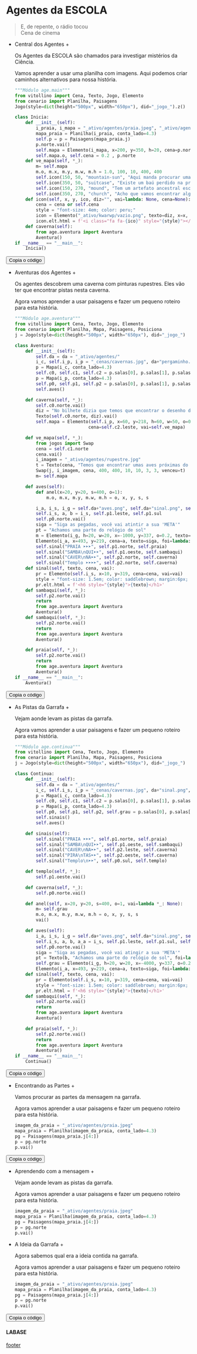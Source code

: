 <!---
Open Source program Pynoplia - Copyright © 2024  Carlo Oliveira** <carlo@nce.ufrj.br>,
PDX-License-Identifier:** `GNU General Public License v3.0 or later <http://is.gd/3Udt>`_.
-->
# Agentes da ESCOLA
> E, de repente, o rádio tocou</br>
> Cena de cinema </br>

+ Central dos Agentes +
  
    Os Agentes da ESCOLA são chamados para investigar mistérios da Ciência.
  
    Vamos aprender a usar uma planilha com imagens. Aqui podemos criar caminhos alternativos
    para nossa história.
  
    ```python
    """Módulo age.main"""
    from vitollino import Cena, Texto, Jogo, Elemento
    from cenario import Planilha, Paisagens
    Jogo(style=dict(height="500px", width="650px"), did="_jogo_").z()
  
    class Inicia:
        def __init__(self):
            i_praia, i_mapa = "_ativo/agentes/praia.jpeg", "_ativo/agentes/pergaminho.png"
            mapa_praia = Planilha(i_praia, conta_lado=4.3)
            self.p = p = Paisagens(mapa_praia.j)
            p.norte.vai()
            self.mapa = Elemento(i_mapa, x=200, y=350, h=20, cena=p.norte, vai=self.ve_mapa)
            self.mapa.o, self.cena = 0.2 , p.norte
        def ve_mapa(self, *_):
            m= self.mapa
            m.o, m.x, m.y, m.w, m.h = 1.0, 100, 10, 400, 400
            self.icon(150, 50, "mountain-sun", "Aqui manda procurar uma caverna próxima", self.caverna)
            self.icon(350, 50, "suitcase", "Existe um baú perdido na praia")
            self.icon(150, 270, "mound", "Tem um artefato ancestral escondido em um sambaqui")
            self.icon(350, 270, "church", "Acho que vamos encontrar algo em um templo")
        def icon(self, x, y, ico, diz="", vai=lambda: None, cena=None):
            cena = cena or self.cena
            style = "font-size: 4em; color: peru;"
            icon = Elemento("_ativo/kwarwp/vazio.png", texto=diz, x=x, y=y, cena=cena, foi=vai)
            icon.elt.html = f'<i class="fa fa-{ico}" style="{style}"></i>'
        def caverna(self):
            from age.aventura import Aventura
            Aventura()
    if __name__ == "__main__":
        Inicia()
    ```
<button class="btn btn-primary" onclick="__copy_clip__(this)">Copia o código</button>

+ Aventuras dos Agentes +
   
    Os agentes descobrem uma caverna com pinturas rupestres.
    Eles vão ter que encontrar pistas nesta caverna.
  
    Agora vamos aprender a usar paisagens e fazer um pequeno roteiro para esta história.
    ```python
    """Módulo age.aventura"""
    from vitollino import Cena, Texto, Jogo, Elemento
    from cenario import Planilha, Mapa, Paisagens, Posiciona
    j = Jogo(style=dict(height="500px", width="650px"), did="_jogo_")
    
    class Aventura:
        def __init__(self):
            self.da = da = "_ativo/agentes/"
            i_c, self.i_p, i_p = "_cenas/cavernas.jpg", da+"pergaminho.png", da+"praia.jpeg"
            p = Mapa(i_c, conta_lado=4.3)
            self.c0, self.c1, self.c2 = p.salas[0], p.salas[1], p.salas[2]
            p = Mapa(i_p, conta_lado=4.3)
            self.p0, self.p1, self.p2 = p.salas[0], p.salas[1], p.salas[2]
            self.aves()
    
        def caverna(self, *_):
            self.c0.norte.vai()
            diz = "No bilhete dizia que temos que encontrar o desenho de um homem"
            Texto(self.c0.norte, diz).vai()
            self.mapa = Elemento(self.i_p, x=60, y=218, h=60, w=50, o=0.3,
                                cena=self.c2.leste, vai=self.ve_mapa)
    
        def ve_mapa(self, *_):
            from jogos import Swap
            cena = self.c1.norte
            cena.vai()
            i_imagem = "_ativo/agentes/rupestre.jpg"
            t = Texto(cena, "Temos que encontrar umas aves próximas do mar", foi=self.aves)
            Swap(j, i_imagem, cena, 400, 400, 10, 10, 3, 3, venceu=t)
            m= self.mapa

        def aves(self):
            def anel(x=20, y=20, s=400, o=1):
                m.o, m.x, m.y, m.w, m.h = o, x, y, s, s
    
            i_a, i_s, i_g = self.da+"aves.png", self.da+"sinal.png", self.da+"graus.png"
            self.i_s, a, b = i_s, self.p1.leste, self.p1.sul
            self.p0.norte.vai()
            siga = "Siga as pegadas, você vai atintir a sua 'META'"
            pt = "Achamos uma parte do relógio de sol"
            m = Elemento(i_g, h=20, w=20, x=-1000, y=337, o=0.2, texto=pt, foi=anel, cena=b)
            Elemento(i_a, x=493, y=219, cena=a, texto=siga, foi=lambda:anel(512,337,20,0.2))
            self.sinal("PRAIA ➤➤➤", self.p1.norte, self.praia)
            self.sinal("SAMBA\nQUI➤➤", self.p1.oeste, self.sambaqui)
            self.sinal("CAVER\nNA➤➤", self.p2.norte, self.caverna)
            self.sinal("Templo ➤➤➤➤", self.p2.norte, self.caverna)
        def sinal(self, texto, cena, vai):
            pr = Elemento(self.i_s, x=10, y=319, cena=cena, vai=vai)
            style = "font-size: 1.5em; color: saddlebrown; margin:6px; pointer-events: none;"
            pr.elt.html = f'<h6 style="{style}">{texto}</h1>'
        def sambaqui(self, *_):
            self.p2.norte.vai()
            return
            from age.aventura import Aventura
            Aventura()
        def sambaqui(self, *_):
            self.p2.norte.vai()
            return
            from age.aventura import Aventura
            Aventura()
    
        def praia(self, *_):
            self.p2.norte.vai()
            return
            from age.aventura import Aventura
            Aventura()
    if __name__ == "__main__":
        Aventura()         
    ```
<button class="btn btn-primary" onclick="__copy_clip__(this)">Copia o código</button>

+ As Pistas da Garrafa +
   
    Vejam aonde levam as pistas da garrafa.
  
    Agora vamos aprender a usar paisagens e fazer um pequeno roteiro para esta história.
    ```python
    """Módulo age.continua"""
    from vitollino import Cena, Texto, Jogo, Elemento
    from cenario import Planilha, Mapa, Paisagens, Posiciona
    j = Jogo(style=dict(height="500px", width="650px"), did="_jogo_")
    
    class Continua:
        def __init__(self):
            self.da = da = "_ativo/agentes/"
            i_c, self.i_s, i_p = "_cenas/cavernas.jpg", da+"sinal.png", da+"praia.jpeg"
            p = Mapa(i_c, conta_lado=4.3)
            self.c0, self.c1, self.c2 = p.salas[0], p.salas[1], p.salas[2]
            p = Mapa(i_p, conta_lado=4.3)
            self.p0, self.p1, self.p2, self.grau = p.salas[0], p.salas[1], p.salas[2], None
            self.sinais()
            self.aves()
    
        def sinais(self):
            self.sinal("PRAIA ➤➤➤", self.p1.norte, self.praia)
            self.sinal("SAMBA\nQUI➤➤", self.p1.oeste, self.sambaqui)
            self.sinal("CAVER\nNA➤➤", self.p2.leste, self.caverna)
            self.sinal("PIRA\nTAS➤➤", self.p2.oeste, self.caverna)
            self.sinal("Templo\n➤➤", self.p0.sul, self.templo)
    
        def templo(self, *_):
            self.p1.oeste.vai()
    
        def caverna(self, *_):
            self.p0.norte.vai()
    
        def anel(self, x=20, y=20, s=400, o=1, vai=lambda *_: None):
            m= self.grau
            m.o, m.x, m.y, m.w, m.h = o, x, y, s, s
            vai()
    
        def aves(self):
            i_a, i_s, i_g = self.da+"aves.png", self.da+"sinal.png", self.da+"graus.png"
            self.i_s, a, b, a_a = i_s, self.p1.leste, self.p1.sul, self.anel
            self.p0.norte.vai()
            siga = "Siga as pegadas, você vai atingir a sua 'META'"
            pt = Texto(b, "Achamos uma parte do relógio de sol", foi=lambda:a_a(-4000)).vai
            self.grau = Elemento(i_g, h=20, w=20, x=-4000, y=337, o=0.2, vai=lambda *_: a_a(vai=pt), cena=b)
            Elemento(i_a, x=493, y=219, cena=a, texto=siga, foi=lambda:self.anel(512,337,20,0.2))
        def sinal(self, texto, cena, vai):
            pr = Elemento(self.i_s, x=10, y=319, cena=cena, vai=vai)
            style = "font-size: 1.5em; color: saddlebrown; margin:6px; pointer-events: none;"
            pr.elt.html = f'<h6 style="{style}">{texto}</h1>'
        def sambaqui(self, *_):
            self.p2.norte.vai()
            return
            from age.aventura import Aventura
            Aventura()
    
        def praia(self, *_):
            self.p2.norte.vai()
            return
            from age.aventura import Aventura
            Aventura()
    if __name__ == "__main__":
        Continua()         
    ```
<button class="btn btn-primary" onclick="__copy_clip__(this)">Copia o código</button>

+ Encontrando as Partes +
   
    Vamos procurar as partes da mensagem na garrafa.
  
    Agora vamos aprender a usar paisagens e fazer um pequeno roteiro para esta história.
    ```python
    imagem_da_praia = "_ativo/agentes/praia.jpeg"
    mapa_praia = Planilha(imagem_da_praia, conta_lado=4.3)
    pg = Paisagens(mapa_praia.j[4:])
    p = pg.norte
    p.vai()
    ```
<button class="btn btn-primary" onclick="__copy_clip__(this)">Copia o código</button>

+ Aprendendo com a mensagem +
   
    Vejam aonde levam as pistas da garrafa.
  
    Agora vamos aprender a usar paisagens e fazer um pequeno roteiro para esta história.
    ```python
    imagem_da_praia = "_ativo/agentes/praia.jpeg"
    mapa_praia = Planilha(imagem_da_praia, conta_lado=4.3)
    pg = Paisagens(mapa_praia.j[4:])
    p = pg.norte
    p.vai()
    ```

+ A Ideia da Garrafa +
   
    Agora sabemos qual era a ideia contida na garrafa.
  
    Agora vamos aprender a usar paisagens e fazer um pequeno roteiro para esta história.
    ```python
    imagem_da_praia = "_ativo/agentes/praia.jpeg"
    mapa_praia = Planilha(imagem_da_praia, conta_lado=4.3)
    pg = Paisagens(mapa_praia.j[4:])
    p = pg.norte
    p.vai()
    ```
<button class="btn btn-primary" onclick="__copy_clip__(this)">Copia o código</button>

#### LABASE
[footer](footer.md ':include')